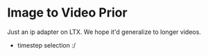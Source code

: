 # Image to Video Prior

Just an ip adapter on LTX. We hope it'd generalize to longer videos.


- timestep selection :/ 



